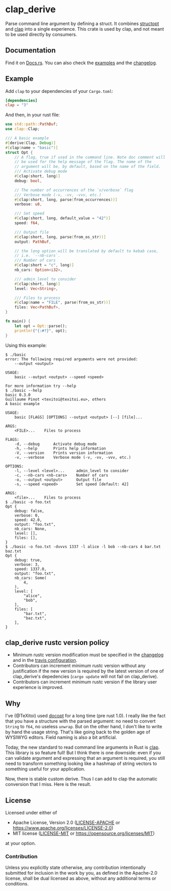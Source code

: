 # clap_derive

Parse command line argument by defining a struct.  It combines [structopt](https://github.com/TeXitoi/structopt) and [clap](https://crates.io/crates/clap) into a single experience. This crate is used by clap, and not meant to be used directly by
consumers.

## Documentation

Find it on [Docs.rs](https://docs.rs/clap_derive).  You can also check the [examples](https://github.com/clap-rs/clap/tree/master/clap_derive/examples) and the [changelog](https://github.com/clap-rs/clap/blob/master/CHANGELOG.md).

## Example

Add `clap` to your dependencies of your `Cargo.toml`:

```toml
[dependencies]
clap = "3"
```

And then, in your rust file:
```rust
use std::path::PathBuf;
use clap::Clap;

/// A basic example
#[derive(Clap, Debug)]
#[clap(name = "basic")]
struct Opt {
    // A flag, true if used in the command line. Note doc comment will
    // be used for the help message of the flag. The name of the
    // argument will be, by default, based on the name of the field.
    /// Activate debug mode
    #[clap(short, long)]
    debug: bool,

    // The number of occurrences of the `v/verbose` flag
    /// Verbose mode (-v, -vv, -vvv, etc.)
    #[clap(short, long, parse(from_occurrences))]
    verbose: u8,

    /// Set speed
    #[clap(short, long, default_value = "42")]
    speed: f64,

    /// Output file
    #[clap(short, long, parse(from_os_str))]
    output: PathBuf,

    // the long option will be translated by default to kebab case,
    // i.e. `--nb-cars`.
    /// Number of cars
    #[clap(short = "c", long)]
    nb_cars: Option<i32>,

    /// admin_level to consider
    #[clap(short, long)]
    level: Vec<String>,

    /// Files to process
    #[clap(name = "FILE", parse(from_os_str))]
    files: Vec<PathBuf>,
}

fn main() {
    let opt = Opt::parse();
    println!("{:#?}", opt);
}
```

Using this example:
```
$ ./basic
error: The following required arguments were not provided:
    --output <output>

USAGE:
    basic --output <output> --speed <speed>

For more information try --help
$ ./basic --help
basic 0.3.0
Guillaume Pinot <texitoi@texitoi.eu>, others
A basic example

USAGE:
    basic [FLAGS] [OPTIONS] --output <output> [--] [file]...

ARGS:
    <FILE>...    Files to process

FLAGS:
    -d, --debug      Activate debug mode
    -h, --help       Prints help information
    -V, --version    Prints version information
    -v, --verbose    Verbose mode (-v, -vv, -vvv, etc.)

OPTIONS:
    -l, --level <level>...     admin_level to consider
    -c, --nb-cars <nb-cars>    Number of cars
    -o, --output <output>      Output file
    -s, --speed <speed>        Set speed [default: 42]

ARGS:
    <file>...    Files to process
$ ./basic -o foo.txt
Opt {
    debug: false,
    verbose: 0,
    speed: 42.0,
    output: "foo.txt",
    nb_cars: None,
    level: [],
    files: [],
}
$ ./basic -o foo.txt -dvvvs 1337 -l alice -l bob --nb-cars 4 bar.txt baz.txt
Opt {
    debug: true,
    verbose: 3,
    speed: 1337.0,
    output: "foo.txt",
    nb_cars: Some(
        4,
    ),
    level: [
        "alice",
        "bob",
    ],
    files: [
        "bar.txt",
        "baz.txt",
    ],
}
```

## clap_derive rustc version policy

- Minimum rustc version modification must be specified in the [changelog](https://github.com/clap-rs/clap_derive/blob/master/CHANGELOG.md) and in the [travis configuration](https://github.com/clap-rs/clap_derive/blob/master/.travis.yaml).
- Contributors can increment minimum rustc version without any justification if the new version is required by the latest version of one of clap_derive's depedencies (`cargo update` will not fail on clap_derive).
- Contributors can increment minimum rustc version if the library user experience is improved.

## Why

I've (@TeXitoi) used [docopt](https://crates.io/crates/docopt) for a long time (pre rust 1.0). I really like the fact that you have a structure with the parsed argument: no need to convert `String` to `f64`, no useless `unwrap`. But on the other hand, I don't like to write by hand the usage string. That's like going back to the golden age of WYSIWYG editors.  Field naming is also a bit artificial.

Today, the new standard to read command line arguments in Rust is [clap](https://crates.io/crates/clap).  This library is so feature full! But I think there is one downside: even if you can validate argument and expressing that an argument is required, you still need to transform something looking like a hashmap of string vectors to something useful for your application.

Now, there is stable custom derive. Thus I can add to clap the automatic conversion that I miss. Here is the result.

## License

Licensed under either of

- Apache License, Version 2.0 ([LICENSE-APACHE](LICENSE-APACHE) or <https://www.apache.org/licenses/LICENSE-2.0>)
- MIT license ([LICENSE-MIT](LICENSE-MIT) or <https://opensource.org/licenses/MIT>)

at your option.

### Contribution

Unless you explicitly state otherwise, any contribution intentionally submitted
for inclusion in the work by you, as defined in the Apache-2.0 license, shall be
dual licensed as above, without any additional terms or conditions.
